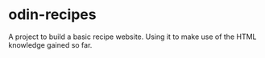 # odin-recipes
A project to build a basic recipe website. Using it to make use of the HTML knowledge gained so far.